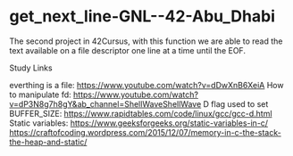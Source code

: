 # get_next_line-GNL--42-Abu_Dhabi

The second project in 42Cursus, with this function we are able to read the text available on a file descriptor one line at a time until the EOF.

Study Links

everthing is a file: https://www.youtube.com/watch?v=dDwXnB6XeiA
How to manipulate fd: https://www.youtube.com/watch?v=dP3N8g7h8gY&ab_channel=ShellWaveShellWave
D flag used to set BUFFER_SIZE: https://www.rapidtables.com/code/linux/gcc/gcc-d.html
Static variables: https://www.geeksforgeeks.org/static-variables-in-c/ https://craftofcoding.wordpress.com/2015/12/07/memory-in-c-the-stack-the-heap-and-static/
